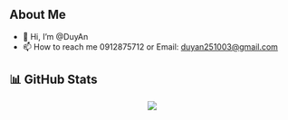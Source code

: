 ## About Me
- 👋 Hi, I’m @DuyAn
- 📫 How to reach me 0912875712 or Email: duyan251003@gmail.com
  
## 📊 GitHub Stats

<div align="center">

  <img src="https://github-readme-streak-stats.herokuapp.com/?user=ListKelvin&theme=tokyonight&hide_border=false" /><br/>
</div>



